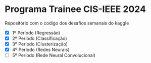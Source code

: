# Programa Trainee CIS-IEEE 2024

Repositório com o codigo dos desafios semanais do kaggle

- [x] 1º Período (Regressão)
- [x] 2º Período (Classificação)
- [x] 3º Período (Clusterização)
- [x] 4º Período (Redes Neurais)
- [ ] 5º Período (Rede Neural Convolucional)
